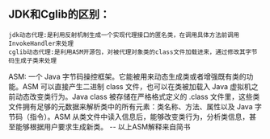 ## JDK和Cglib的区别：
```
jdk动态代理:是利用反射机制生成一个实现代理接口的匿名类，在调用具体方法前调用InvokeHandler来处理
cglib动态代理:是利用ASM开源包，对被代理对象类的class文件加载进来，通过修改其字节码生成子类来处理
```
ASM: 一个 Java 字节码操控框架。它能被用来动态生成类或者增强既有类的功能。ASM 可以直接产生二进制 class 文件，也可以在类被加载入 Java 虚拟机之前动态改变类行为。Java class 被存储在严格格式定义的 .class 文件里，这些类文件拥有足够的元数据来解析类中的所有元素：类名称、方法、属性以及 Java 字节码（指令）。ASM 从类文件中读入信息后，能够改变类行为，分析类信息，甚至能够根据用户要求生成新类。            -- 以上ASM解释来自简书